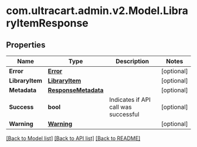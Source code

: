 
# com.ultracart.admin.v2.Model.LibraryItemResponse

## Properties

Name | Type | Description | Notes
------------ | ------------- | ------------- | -------------
**Error** | [**Error**](Error.md) |  | [optional] 
**LibraryItem** | [**LibraryItem**](LibraryItem.md) |  | [optional] 
**Metadata** | [**ResponseMetadata**](ResponseMetadata.md) |  | [optional] 
**Success** | **bool** | Indicates if API call was successful | [optional] 
**Warning** | [**Warning**](Warning.md) |  | [optional] 

[[Back to Model list]](../README.md#documentation-for-models)
[[Back to API list]](../README.md#documentation-for-api-endpoints)
[[Back to README]](../README.md)

